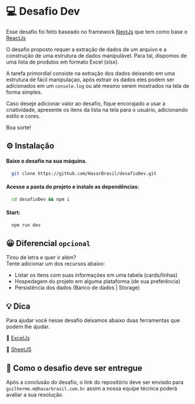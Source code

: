 # 💻 Desafio Dev

Esse desafio foi feito baseado no framework [NextJs](https://nextjs.org/) que tem como base o [ReactJs](https://pt-br.legacy.reactjs.org/)

O desafio proposto requer a extração de dados de um arquivo e a construção de uma estrutura de dados manipulável. Para tal, dispomos de uma lista de produtos em formato Excel (xlsx).

A tarefa primordial consiste na extração dos dados deixando em uma estrutura de fácil manipulaçao, após extrair os dados eles podem ser adicionados em um `console.log` ou até mesmo serem mostrados na tela de forma simples.

Caso deseje adicionar valor ao desafio, fique encorajado a usar a criatividade, apresente os itens da lista na tela para o usuário, adicionando estilo e cores.

Boa sorte!

## ⚙️ Instalação

#### Baixe o desafio na sua máquina.<br>

```bash
  git clone https://github.com/HasarBrasil/desafioDev.git
```

#### Acesse a pasta do projeto e instale as dependências:

```bash
  cd desafioDev && npm i
```

#### Start:

```bash
  npm run dev
```


## 😀 Diferencial `opcional`

Tirou de letra e quer ir além?<br>Tente adicionar um dos recursos abaixo:

- Listar os itens com suas informações em uma tabela (cards/linhas)
- Hospedagem do projeto em alguma plataforma (de sua preferência)
- Persistência dos dados (Banco de dados | Storage)

## 💡 Dica

Para ajudar você nesse desafio deixamos abaixo duas ferramentas que podem lhe ajudar.

📕 [ExcelJs](https://github.com/exceljs/exceljs)

📔 [SheetJS](https://sheetjs.com/)

## 🚀 Como o desafio deve ser entregue

Após a conclusão do desafio, o link do repositório deve ser enviado para `guilherme.m@hasarbrasil.com.br` assim a nossa equipe técnica poderá avaliar a sua resolução.
